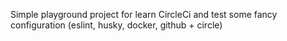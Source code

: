 Simple playground project for learn CircleCi and test some fancy configuration (eslint, husky, docker, github + circle)
